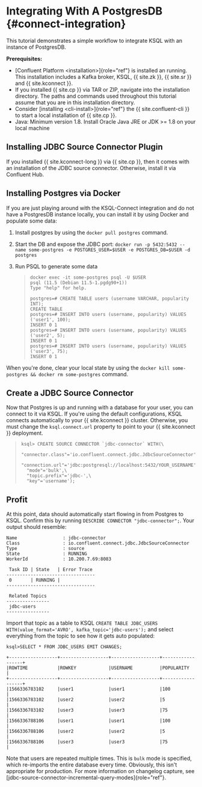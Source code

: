 ---
---
Integrating With A PostgresDB {#connect-integration}
=============================

This tutorial demonstrates a simple workflow to integrate KSQL with an
instance of PostgresDB.

**Prerequisites:**

-   [Confluent Platform \<installation\>]{role="ref"} is installed an
    running. This installation includes a Kafka broker, KSQL, {{ site.zk
    }}, {{ site.sr }} and {{ site.kconnect }}.
-   If you installed {{ site.cp }} via TAR or ZIP, navigate into the
    installation directory. The paths and commands used throughout this
    tutorial assume that you are in this installation directory.
-   Consider [installing \<cli-install\>]{role="ref"} the {{
    site.confluent-cli }} to start a local installation of {{ site.cp
    }}.
-   Java: Minimum version 1.8. Install Oracle Java JRE or JDK \>= 1.8 on
    your local machine

Installing JDBC Source Connector Plugin
---------------------------------------

If you installed {{ site.kconnect-long }} via {{ site.cp }}, then it
comes with an installation of the JDBC source connector. Otherwise,
install it via Confluent Hub.

Installing Postgres via Docker
------------------------------

If you are just playing around with the KSQL-Connect integration and do
not have a PostgresDB instance locally, you can install it by using
Docker and populate some data:

1.  Install postgres by using the `docker pull postgres` command.
2.  Start the DB and expose the JDBC port:
    `docker run -p 5432:5432 --name some-postgres -e POSTGRES_USER=$USER -e POSTGRES_DB=$USER -d postgres`
3.  Run PSQL to generate some data

    > ``` {.sourceCode .}
    > docker exec -it some-postgres psql -U $USER
    > psql (11.5 (Debian 11.5-1.pgdg90+1))
    > Type "help" for help.
    >
    > postgres=# CREATE TABLE users (username VARCHAR, popularity INT);
    > CREATE TABLE
    > postgres=# INSERT INTO users (username, popularity) VALUES ('user1', 100);
    > INSERT 0 1
    > postgres=# INSERT INTO users (username, popularity) VALUES ('user2', 5);
    > INSERT 0 1
    > postgres=# INSERT INTO users (username, popularity) VALUES ('user3', 75);
    > INSERT 0 1
    > ```

When you\'re done, clear your local state by using the
`docker kill some-postgres && docker rm some-postgres` command.

Create a JDBC Source Connector
------------------------------

Now that Postgres is up and running with a database for your user, you
can connect to it via KSQL. If you\'re using the default configurations,
KSQL connects automatically to your {{ site.kconnect }} cluster.
Otherwise, you must change the `ksql.connect.url` property to point to
your {{ site.kconnect }} deployment.

>     ksql> CREATE SOURCE CONNECTOR `jdbc-connector` WITH(\
>       "connector.class"='io.confluent.connect.jdbc.JdbcSourceConnector',\
>       "connection.url"='jdbc:postgresql://localhost:5432/YOUR_USERNAME',\
>       "mode"='bulk',\
>       "topic.prefix"='jdbc-',\
>       "key"='username');

Profit
------

At this point, data should automatically start flowing in from Postgres
to KSQL. Confirm this by running `DESCRIBE CONNECTOR "jdbc-connector";`.
Your output should resemble:

``` {.sourceCode .}
Name                 : jdbc-connector
Class                : io.confluent.connect.jdbc.JdbcSourceConnector
Type                 : source
State                : RUNNING
WorkerId             : 10.200.7.69:8083

 Task ID | State   | Error Trace
---------------------------------
 0       | RUNNING |
---------------------------------

 Related Topics
----------------
 jdbc-users
----------------
```

Import that topic as a table to KSQL
`CREATE TABLE JDBC_USERS WITH(value_format='AVRO', kafka_topic='jdbc-users');`
and select everything from the topic to see how it gets auto populated:

``` {.sourceCode .}
ksql>SELECT * FROM JDBC_USERS EMIT CHANGES;

+------------------+------------------+------------------+------------------+
|ROWTIME           |ROWKEY            |USERNAME          |POPULARITY        |
+------------------+------------------+------------------+------------------+
|1566336783102     |user1             |user1             |100               |
|1566336783102     |user2             |user2             |5                 |
|1566336783102     |user3             |user3             |75                |
|1566336788106     |user1             |user1             |100               |
|1566336788106     |user2             |user2             |5                 |
|1566336788106     |user3             |user3             |75                |
```

Note that users are repeated multiple times. This is `bulk` mode is
specified, which re-imports the entire database every time. Obviously,
this isn\'t appropriate for production. For more information on
changelog capture, see
[jdbc-source-connector-incremental-query-modes]{role="ref"}.
